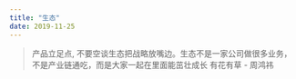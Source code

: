 ```yaml
---
title: "生态"
date: 2019-11-25
---
```


> 产品立足点, 不要空谈生态把战略放嘴边。生态不是一家公司做很多业务，不是产业链通吃，而是大家一起在里面能茁壮成长 有花有草 - 周鸿祎